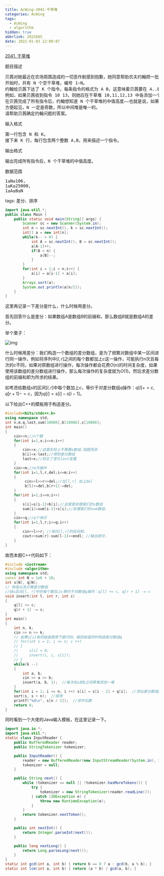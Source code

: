 ```yaml
---
title: AcWing-2041-干草堆
categories: AcWing
tags:
  - AcWing
  - algorithm
hidden: true
abbrlink: 2021b85
date: 2022-01-03 12:09:07
---
```


[2041. 干草堆](https://www.acwing.com/problem/content/2043/)

题目描述

<pre>
贝茜对她最近在农场周围造成的一切恶作剧感到抱歉，她同意帮助农夫约翰把一批新到的干草捆堆起来。
开始时，共有 N 个空干草堆，编号 1∼N。
约翰给贝茜下达了 K 个指令，每条指令的格式为 A B，这意味着贝茜要在 A..B 范围内的每个干草堆的顶部添加一个新的干草捆。
例如，如果贝茜收到指令 10 13，则她应在干草堆 10,11,12,13 中各添加一个干草捆。
在贝茜完成了所有指令后，约翰想知道 N 个干草堆的中值高度——也就是说，如果干草堆按照高度从小到大排列，位于中间的干草堆的高度。
方便起见，N 一定是奇数，所以中间堆是唯一的。
请帮助贝茜确定约翰问题的答案。
</pre>

输入格式

<pre>
第一行包含 N 和 K。
接下来 K 行，每行包含两个整数 A,B，用来描述一个指令。
</pre>

输出格式

<pre>
输出完成所有指令后，N 个干草堆的中值高度。
</pre>

数据范围

<pre>
1≤N≤106,
1≤K≤25000,
1≤A≤B≤N
</pre>

tags: 差分、排序

```java
import java.util.*;
public class Main {
    public static void main(String[] args) {
        Scanner sc = new Scanner(System.in);
        int n = sc.nextInt(), k = sc.nextInt();
        int[] a = new int[n];
        while(k-- > 0) {
            int A = sc.nextInt(), B = sc.nextInt();
            a[A-1]++;
            if(B < n) {
                a[B]--;
            }
        }
        for(int i = 1;i < n;i++) {
            a[i] = a[i-1] + a[i];
        }
        Arrays.sort(a);
        System.out.println(a[n/2]);
    }
}
```

这里再记录一下差分是什么，什么时候用差分。

首先回答什么是差分：如果数组$A$是数组$B$的前缀和，那么数组$B$就是数组$A$的差分。

举个栗子：

![img](http://static.codenote.xyz/img/20220103124646.png)

什么时候用差分：我们构造一个数组的差分数组，是为了频繁对数组中某一区间进行同一操作，例如将序列中$[l,r]$之间的每个数都加上$c$这一操作，可能执行$n$次且每次的$c$不同，如果对原数组进行操作，每次操作都会花费$O(n)$的时间复杂度，如果使用该数组的差分数组进行操作，那么每次操作的复杂度就为$O(1)$。然后求差分数组的前缀和即为所求的结果。

如考虑给数组$s$的区间$[l, r]$中每个数加上$c$，等价于对差分数组$q$操作：$q[l]+=c,q[r+1]-=c$，因为$q[i]=s[i]-s[i-1]$。

以下给出C++的模板用于构造差分。

```cpp
#include<bits/stdc++.h> 
using namespace std; 
int n,m,q,last,sum[10086],b[10086],s[10086]; 
int main() 
{ 
	cin>>n;//n个数  
	for(int i=1,x;i<=n;i++) 
	{ 
		cin>>x;//这里实际上不需要a数组,视题而异  
		b[i]=x-last;//得到差分数组  
		last=x;//别忘了变化last变量  
	} 
	cin>>m;//m次操作 
	for(int i=1,l,r,del;i<=m;i++) 
	{ 
		 cin>>l>>r>>del;//在[l,r] 加上del 
		 b[l]+=del,b[r+1]-=del;  
	} 
	for(int i=1;i<=n;i++) 
	{ 
		s[i]=s[i-1]+b[i];//这里是处理我们的s数组  
		sum[i]=sum[i-1]+s[i];//处理我们的sum数组.  
	} 
	cin>>q;//q个询问  
	for(int i=1,l,r;i<=q;i++) 
	{ 
		cin>>l>>r; //询问[l,r]的区间和. 
		cout<<sum[r]-sum[l-1]<<endl; //输出即可.  
	} 
}
```

故而本题C++代码如下：

```cpp
#include <iostream>
#include <algorithm>
using namespace std;
const int N = 1e6 + 10;
int s[N], q[N];
// 构造以及计算差分数组
//给s区间[l, r]中的每个数加上c等价于对数组q操作：q[l] += c, q[r + 1] -= c
void insert(int l, int r, int c)
{
    q[l] += c;
    q[r + 1] -= c;
}
int main()
{
    int n, k;
    cin >> n >> k;
    // 如果s[i]有初始值使用下面代码，赋初始值同时构造差分数组q
    // for(int i = 1; i <= n; i ++)
    // {
    //     s[i] = 0;
    //     insert(i, i, s[i]);
    // }
    while(k --)
    {
        int a, b;
        cin >> a >> b;
        insert(a, b, 1);  //每次在a到b之间草堆添加一堆
    }
    for(int i = 1; i <= n; i ++) s[i] = s[i - 1] + q[i];  //求出差分数组q的前缀和
    sort(s, s + n);  //排序
    printf("%d\n", s[n / 2]);  //求中位数
    return 0;
}
```

同时看到一个大佬的Java输入模板，在这里记录一下。

```java
import java.io.*;
import java.util.*;
static class InputReader {
    public BufferedReader reader;
    public StringTokenizer tokenizer;

    public InputReader() {
        reader = new BufferedReader(new InputStreamReader(System.in), 32768);
        tokenizer = null;
    }

    public String next() {
        while (tokenizer == null || !tokenizer.hasMoreTokens()) {
            try {
                tokenizer = new StringTokenizer(reader.readLine());
            } catch (IOException e) {
                throw new RuntimeException(e);
            }
        }
        return tokenizer.nextToken();
    }

    public int nextInt() {
        return Integer.parseInt(next());
    }

    public long nextLong() {
        return Long.parseLong(next());
    }
}
static int gcd(int a, int b) { return b == 0 ? a : gcd(b, a % b); }
static int lcm(int a, int b) { return (a * b) / gcd(a, b); }
```

